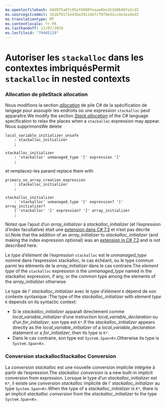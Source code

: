 ```yaml
---
ms.openlocfilehash: b8d975a8fc95af6980feaae6be35160646fe2cd2
ms.sourcegitcommit: 32abf01f2e43be29114bfcf8f8ed1cc4e3eaded2
ms.translationtype: MT
ms.contentlocale: fr-FR
ms.lasthandoff: 12/07/2019
ms.locfileid: "79485139"
---
```

# <a name="permit-stackalloc-in-nested-contexts"></a><span data-ttu-id="318f7-101">Autoriser les `stackalloc` dans les contextes imbriqués</span><span class="sxs-lookup"><span data-stu-id="318f7-101">Permit `stackalloc` in nested contexts</span></span>

### <a name="stack-allocation"></a><span data-ttu-id="318f7-102">Allocation de pile</span><span class="sxs-lookup"><span data-stu-id="318f7-102">Stack allocation</span></span>

<span data-ttu-id="318f7-103">Nous modifions la section [*allocation*](https://github.com/dotnet/csharplang/blob/master/spec/unsafe-code.md#stack-allocation) de pile C# de la spécification de langage pour assouplir les endroits où une expression `stackalloc` peut apparaître.</span><span class="sxs-lookup"><span data-stu-id="318f7-103">We modify the section [*Stack allocation*](https://github.com/dotnet/csharplang/blob/master/spec/unsafe-code.md#stack-allocation) of the C# language specification to relax the places when a `stackalloc` expression may appear.</span></span> <span data-ttu-id="318f7-104">Nous supprimons</span><span class="sxs-lookup"><span data-stu-id="318f7-104">We delete</span></span>

``` antlr
local_variable_initializer_unsafe
    : stackalloc_initializer
    ;

stackalloc_initializer
    : 'stackalloc' unmanaged_type '[' expression ']'
    ;
```

<span data-ttu-id="318f7-105">et remplacez-les par</span><span class="sxs-lookup"><span data-stu-id="318f7-105">and replace them with</span></span>

``` antlr
primary_no_array_creation_expression
    : stackalloc_initializer
    ;

stackalloc_initializer
    : 'stackalloc' unmanaged_type '[' expression? ']' array_initializer?
    | 'stackalloc' '[' expression? ']' array_initializer
    ;
```

<span data-ttu-id="318f7-106">Notez que l’ajout d’un *array_initializer* à *stackalloc_initializer* (et l’expression d’index facultative) était une [extension dans C# 7,3](https://github.com/dotnet/csharplang/blob/master/proposals/csharp-7.3/stackalloc-array-initializers.md) et n’est pas décrite ici.</span><span class="sxs-lookup"><span data-stu-id="318f7-106">Note that the addition of an *array_initializer* to *stackalloc_initializer* (and making the index expression optional) was an [extension in C# 7.3](https://github.com/dotnet/csharplang/blob/master/proposals/csharp-7.3/stackalloc-array-initializers.md) and is not described here.</span></span>

<span data-ttu-id="318f7-107">Le *type d’élément* de l’expression `stackalloc` est le *unmanaged_type* nommé dans l’expression stackalloc, le cas échéant, ou le type commun parmi les éléments de la *array_initializer* dans le cas contraire.</span><span class="sxs-lookup"><span data-stu-id="318f7-107">The *element type* of the `stackalloc` expression is the *unmanaged_type* named in the stackalloc expression, if any, or the common type among the elements of the *array_initializer* otherwise.</span></span>

<span data-ttu-id="318f7-108">Le type de l' *stackalloc_initializer* avec le *type d’élément* `K` dépend de son contexte syntaxique :</span><span class="sxs-lookup"><span data-stu-id="318f7-108">The type of the *stackalloc_initializer* with *element type* `K` depends on its syntactic context:</span></span>
- <span data-ttu-id="318f7-109">Si le *stackalloc_initializer* apparaît directement comme *local_variable_initializer* d’une instruction *local_variable_declaration* ou d’un *for_initializer*, son type est `K*`.</span><span class="sxs-lookup"><span data-stu-id="318f7-109">If the *stackalloc_initializer* appears directly as the *local_variable_initializer* of a *local_variable_declaration* statement or a *for_initializer*, then its type is `K*`.</span></span>
- <span data-ttu-id="318f7-110">Dans le cas contraire, son type est `System.Span<K>`.</span><span class="sxs-lookup"><span data-stu-id="318f7-110">Otherwise its type is `System.Span<K>`.</span></span>

### <a name="stackalloc-conversion"></a><span data-ttu-id="318f7-111">Conversion stackalloc</span><span class="sxs-lookup"><span data-stu-id="318f7-111">Stackalloc Conversion</span></span>

<span data-ttu-id="318f7-112">La *conversion stackalloc* est une nouvelle conversion implicite intégrée à partir de l’expression.</span><span class="sxs-lookup"><span data-stu-id="318f7-112">The *stackalloc conversion* is a new built-in implicit conversion from expression.</span></span> <span data-ttu-id="318f7-113">Lorsque le type d’un *stackalloc_initializer* est `K*`, il existe une *conversion stackalloc* implicite de l' *stackalloc_initializer* au type `System.Span<K>`.</span><span class="sxs-lookup"><span data-stu-id="318f7-113">When the type of a *stackalloc_initializer* is `K*`, there is an implicit *stackalloc conversion* from the *stackalloc_initializer* to the type `System.Span<K>`.</span></span>
